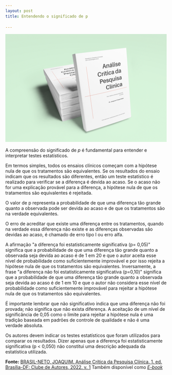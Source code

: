```yaml
---
layout: post
title: Entendendo o significado de p

---
```

![ ](/images/mockup.png)



A compreensão do significado de *p* é fundamental para entender e interpretar testes estatísticos. 

Em termos simples, todos os ensaios clínicos começam com a hipótese nula de que os tratamentos são equivalentes. Se os resultados do ensaio indicam que os resultados são diferentes, então um teste estatístico é realizado para verificar se a diferença é devida ao acaso. Se o acaso não for uma explicação provável para a diferença, a hipótese nula de que os tratamentos são equivalentes é rejeitada. 

O valor de p representa a probabilidade de que uma diferença tão grande quanto a observada pode ser devida ao acaso e de que os tratamentos são na verdade equivalentes. 

O erro de acreditar que existe uma diferença entre os tratamentos, quando na verdade essa diferença não existe e as diferenças observadas são devidas ao acaso, é chamado de erro tipo I ou erro alfa. 

A afirmação "a diferença foi estatisticamente significativa (p= 0,05)" significa que a probabilidade de que uma diferença tão grande quanto a observada seja devida ao acaso é de 1 em 20 e que o autor aceita esse nível de probabilidade como suficientemente improvável e por isso rejeita a hipótese nula de que os tratamentos são equivalentes. Inversamente, a frase "a diferença não foi estatisticamente significativa (p=0,10)" significa que a probabilidade de que uma diferença tão grande quanto a observada seja devida ao acaso é de 1 em 10 e que o autor não considera esse nível de probabilidade como suficientemente improvável para rejeitar a hipótese nula de que os tratamentos são equivalentes. 

É importante lembrar que não significativo indica que uma diferença não foi provada; não significa que não exista diferença. A aceitação de um nível de significância de 0,05 como o limite para rejeitar a hipótese nula é uma tradição baseada em padrões de controle de qualidade e não é uma verdade absoluta.

 Os autores devem indicar os testes estatísticos que foram utilizados para comparar os resultados. Dizer apenas que a diferença foi estatisticamente significativa (p < 0,050) não constitui uma descrição adequada da estatística utilizada.

**Fonte:** [BRASIL-NETO, JOAQUIM. Análise Crítica da Pesquisa Clínica. 1. ed. Brasília-DF: Clube de Autores, 2022. v. 1](https://clubedeautores.com.br/livro/analise-critica-da-pesquisa-clinica) Também disponível como [*E-book*](https://www.amazon.com.br/An%C3%A1lise-Cr%C3%ADtica-Pesquisa-Cl%C3%ADnica-profissionais-ebook/dp/B0BWWVZF1T/ref=sr_1_2?__mk_pt_BR=%C3%85M%C3%85%C5%BD%C3%95%C3%91&crid=4JGSXAU9MBP9&dib=eyJ2IjoiMSJ9.xurOcmQUAhRTzZPhr1-eSoUGbG0RkeIaOVEfOc9EpA4467ma9XV98tedzIKxKLtFO-f8C7C0SR02t7GMPqqqUobHyIo87e-LAoCty7YD2_Cy0oVnKJKCs7Vp_KLPMXav-2-VUro8IJYY-tybpjIaS-I2IdVggINUrfnzjCZORac7ziHo-vmijtR3epPunhKmqu8JfRnVD9iBWRT30NDiIZUJ7j7u8Zu2vybY5ljNiHdn2Xpbidh9meEOk2rgjXFky2ew4sB6PwFdnU8llVCvhv_yALWPCbHuMHSITmCgbZI.QTdJz3Q3HC2tkUsTOPP-j0_BfpTjEBZId7q-WdMqYVk&dib_tag=se&keywords=an%C3%A1lise+cr%C3%ADtica+da+pesquisa+cl%C3%ADnica&qid=1729942627&sprefix=an%C3%A1lise+cr%C3%ADtica+da+pesquisa+cl%C3%ADnica%2Caps%2C213&sr=8-2)
 


